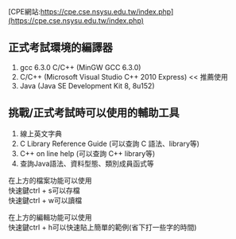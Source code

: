 [CPE網站:https://cpe.cse.nsysu.edu.tw/index.php](https://cpe.cse.nsysu.edu.tw/index.php)

## 正式考試環境的編譯器
1. gcc 6.3.0 C/C++ (MinGW GCC 6.3.0)
2. C/C++ (Microsoft Visual Studio C++ 2010 Express) << 推薦使用
3. Java (Java SE Development Kit 8, 8u152)

## 挑戰/正式考試時可以使用的輔助工具
1. 線上英文字典
2. C Library Reference Guide (可以查詢 C 語法、library等)
3. C++ on line help (可以查詢 C++ library等)
4. 查詢Java語法、資料型態、類別成員函式等

在上方的檔案功能可以使用  
快速鍵ctrl + s可以存檔  
快速鍵ctrl + w可以讀檔

在上方的編輯功能可以使用  
快速鍵ctrl + h可以快速貼上簡單的範例(省下打一些字的時間)
